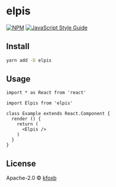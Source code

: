 # elpis

>

[![NPM](https://img.shields.io/npm/v/elpis.svg)](https://www.npmjs.com/package/elpis) [![JavaScript Style Guide](https://img.shields.io/badge/code_style-standard-brightgreen.svg)](https://standardjs.com)

## Install

```bash
yarn add -D elpis
```

## Usage

```tsx
import * as React from 'react'

import Elpis from 'elpis'

class Example extends React.Component {
  render () {
    return (
      <Elpis />
    )
  }
}
```

## License

Apache-2.0 © [kfoxb](https://github.com/kfoxb)
